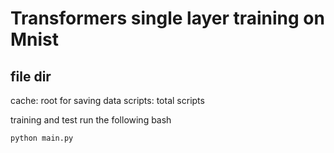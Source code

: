 # Transformers single layer training on Mnist

## file dir

cache: root for saving data
scripts: total scripts

training and test run the following bash 
```bash
python main.py
```
